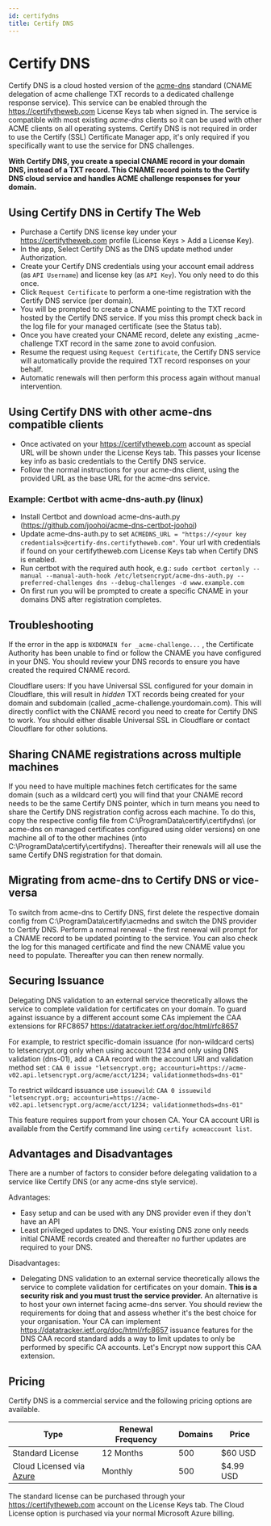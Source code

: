 ```yaml
---
id: certifydns
title: Certify DNS
---
```


# Certify DNS

Certify DNS is a cloud hosted version of the [acme-dns](https://github.com/joohoi/acme-dns) standard (CNAME delegation of acme challenge TXT records to a dedicated challenge response service). This service can be enabled through the https://certifytheweb.com License Keys tab when signed in. The service is compatible with most existing _acme-dns_ clients so it can be used with other ACME clients on all operating systems. Certify DNS is not required in order to use the Certify (SSL) Certificate Manager app, it's only required if you specifically want to use the service for DNS challenges.

**With Certify DNS, you create a special CNAME record in your domain DNS, instead of a TXT record. This CNAME record points to the Certify DNS cloud service and handles ACME challenge responses for your domain.**

## Using Certify DNS in Certify The Web

- Purchase a Certify DNS license key under your https://certifytheweb.com profile (License Keys > Add a License Key).
- In the app, Select Certify DNS as the DNS update method under Authorization.
- Create your Certify DNS credentials using your account email address (as `API Username`) and license key (as `API Key`). You only need to do this once.
- Click `Request Certificate` to perform a one-time registration with the Certify DNS service (per domain).
- You will be prompted to create a CNAME pointing to the TXT record hosted by the Certify DNS service. If you miss this prompt check back in the log file for your managed certificate (see the Status tab).
- Once you have created your CNAME record, delete any existing \_acme-challenge TXT record in the same zone to avoid confusion.
- Resume the request using `Request Certificate`, the Certify DNS service will automatically provide the required TXT record responses on your behalf.
- Automatic renewals will then perform this process again without manual intervention.

## Using Certify DNS with other acme-dns compatible clients

- Once activated on your https://certifytheweb.com account as special URL will be shown under the License Keys tab. This passes your license key info as basic credentials to the Certify DNS service.
- Follow the normal instructions for your acme-dns client, using the provided URL as the base URL for the acme-dns service.

### Example: Certbot with acme-dns-auth.py (linux)

- Install Certbot and download acme-dns-auth.py (https://github.com/joohoi/acme-dns-certbot-joohoi)
- Update acme-dns-auth.py to set `ACMEDNS_URL = "https://<your key credentials>@certify-dns.certifytheweb.com"`. Your url with credentials if found on your certifytheweb.com License Keys tab when Certify DNS is enabled.
- Run certbot with the required auth hook, e.g.:
  `sudo certbot certonly --manual --manual-auth-hook /etc/letsencrypt/acme-dns-auth.py --preferred-challenges dns --debug-challenges -d www.example.com`
- On first run you will be prompted to create a specific CNAME in your domains DNS after registration completes.

## Troubleshooting

If the error in the app is `NXDOMAIN for _acme-challenge...` , the Certificate Authority has been unable to find or follow the CNAME you have configured in your DNS. You should review your DNS records to ensure you have created the required CNAME record.

Cloudflare users: If you have Universal SSL configured for your domain in Cloudflare, this will result in *hidden* TXT records being created for your domain and subdomain (called _acme-challenge.yourdomain.com). This will directly conflict with the CNAME record you need to create for Certify DNS to work. You should either disable Universal SSL in Cloudflare or contact Cloudflare for other solutions.

## Sharing CNAME registrations across multiple machines
If you need to have multiple machines fetch certificates for the same domain (such as a wildcard cert) you will find that your CNAME record needs to be the same Certify DNS pointer, which in turn means you need to share the Certify DNS registration config across each machine. To do this, copy the respective config file from C:\ProgramData\certify\certifydns\ (or acme-dns on managed certificates configured using older versions) on one machine all of to the other machines (into C:\ProgramData\certify\certifydns\). Thereafter their renewals will all use the same Certify DNS registration for that domain.

## Migrating from acme-dns to Certify DNS or vice-versa
To switch from acme-dns to Certify DNS, first delete the respective domain config from C:\ProgramData\certify\acmedns and switch the DNS provider to Certify DNS. Perform a normal renewal - the first renewal will prompt for a CNAME record to be updated pointing to the service. You can also check the log for this managed certificate and find the new CNAME value you need to populate. Thereafter you can then renew normally.

## Securing Issuance
Delegating DNS validation to an external service theoretically allows the service to complete validation for certificates on your domain. To guard against issuance by a different account some CAs implement the CAA extensions for RFC8657 https://datatracker.ietf.org/doc/html/rfc8657

For example, to restrict specific-domain issuance (for non-wildcard certs) to letsencrypt.org only when using account 1234 and only using DNS validation (dns-01), add a CAA record with the account URI and validation method set :
`CAA 0 issue "letsencrypt.org; accounturi=https://acme-v02.api.letsencrypt.org/acme/acct/1234; validationmethods=dns-01"`

To restrict wildcard issuance use `issuewild`:
`CAA 0 issuewild "letsencrypt.org; accounturi=https://acme-v02.api.letsencrypt.org/acme/acct/1234; validationmethods=dns-01"`

This feature requires support from your chosen CA. Your CA account URI is available from the Certify command line using `certify acmeaccount list`.

## Advantages and Disadvantages

There are a number of factors to consider before delegating validation to a service like Certify DNS (or any acme-dns style service).

Advantages:

- Easy setup and can be used with any DNS provider even if they don't have an API
- Least privileged updates to DNS. Your existing DNS zone only needs initial CNAME records created and thereafter no further updates are required to your DNS.

Disadvantages:

- Delegating DNS validation to an external service theoretically allows the service to complete validation for certificates on your domain. **This is a security risk and you must trust the service provider.** An alternative is to host your own internet facing acme-dns server. You should review the requirements for doing that and assess whether it's the best choice for your organisation. Your CA can implement https://datatracker.ietf.org/doc/html/rfc8657 issuance features for the DNS CAA record standard adds a way to limit updates to only be performed by specific CA accounts. Let's Encrypt now support this CAA extension.

## Pricing

Certify DNS is a commercial service and the following pricing options are available. 

| Type     | Renewal Frequency | Domains | Price     |
| -------- | ----------------- | ------- | --------- |
| Standard License | 12 Months           | 500     | $60 USD |
| Cloud Licensed via [Azure](https://azuremarketplace.microsoft.com/en-us/marketplace/apps/webprofusionptyltd1588924351007.certifytheweb-certifydns?tab=Overview) | Monthly | 500 | $4.99 USD |

The standard license can be purchased through your https://certifytheweb.com account on the License Keys tab. The Cloud License option is purchased via your normal Microsoft Azure billing.
